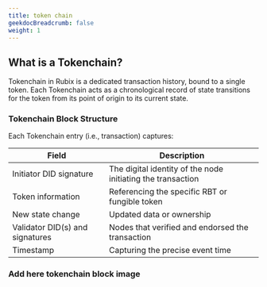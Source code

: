 ```yaml
---
title: token chain
geekdocBreadcrumb: false
weight: 1
---
```


## What  is a Tokenchain?
Tokenchain in Rubix is a dedicated transaction history, bound to a single token. Each Tokenchain acts as a chronological record of state transitions for the token
from its point of origin to its current state.

### Tokenchain Block Structure

Each Tokenchain entry (i.e., transaction) captures:


| **Field**                        | **Description**                                                        |
|----------------------------------|------------------------------------------------------------------------|
| Initiator DID signature          | The digital identity of the node initiating the transaction             |
| Token information                | Referencing the specific RBT or fungible token                         |
| New state change                 | Updated data or ownership                                              |
| Validator DID(s) and signatures  | Nodes that verified and endorsed the transaction                       |
| Timestamp                        | Capturing the precise event time                                       |

### Add here tokenchain block image

